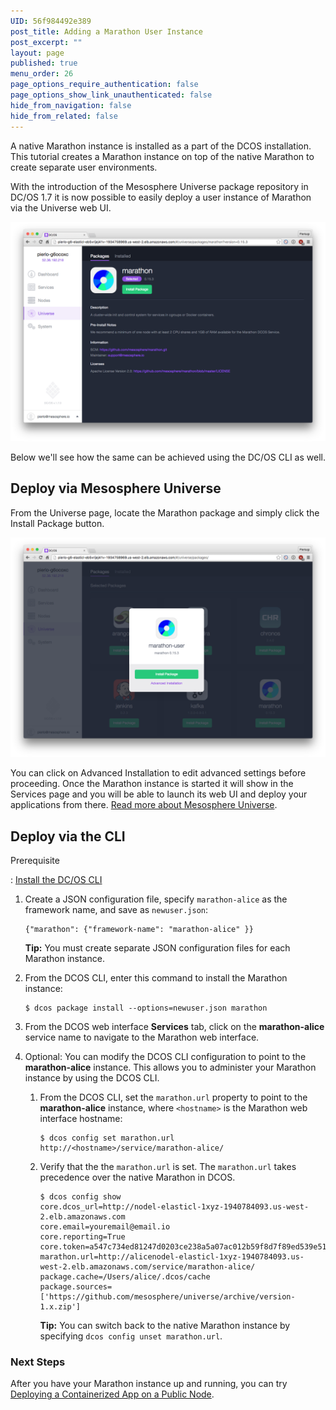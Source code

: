 ```yaml
---
UID: 56f984492e389
post_title: Adding a Marathon User Instance
post_excerpt: ""
layout: page
published: true
menu_order: 26
page_options_require_authentication: false
page_options_show_link_unauthenticated: false
hide_from_navigation: false
hide_from_related: false
---
```

A native Marathon instance is installed as a part of the DCOS installation. This tutorial creates a Marathon instance on top of the native Marathon to create separate user environments.

With the introduction of the Mesosphere Universe package repository in DC/OS 1.7 it is now possible to easily deploy a user instance of Marathon via the Universe web UI.

![Marathon in Universe](/assets/images/mom-screen-0.png)

Below we'll see how the same can be achieved using the DC/OS CLI as well.

## Deploy via Mesosphere Universe

From the Universe page, locate the Marathon package and simply click the Install Package button.

![Install Dialog](/assets/images/mom-screen-1.png)

You can click on Advanced Installation to edit advanced settings before proceeding. Once the Marathon instance is started it will show in the Services page and you will be able to launch its web UI and deploy your applications from there. [Read more about Mesosphere Universe](https://dcos.io).


## Deploy via the CLI

Prerequisite

:   [Install the DC/OS CLI][1]

1.  Create a JSON configuration file, specify `marathon-alice` as the framework name, and save as `newuser.json`:
    
        {"marathon": {"framework-name": "marathon-alice" }}
        
    
    **Tip:** You must create separate JSON configuration files for each Marathon instance.

2.  From the DCOS CLI, enter this command to install the Marathon instance:
    
        $ dcos package install --options=newuser.json marathon
        

3.  From the DCOS web interface **Services** tab, click on the **marathon-alice** service name to navigate to the Marathon web interface.

4.  Optional: You can modify the DCOS CLI configuration to point to the **marathon-alice** instance. This allows you to administer your Marathon instance by using the DCOS CLI.
    
    1.  From the DCOS CLI, set the `marathon.url` property to point to the **marathon-alice** instance, where `<hostname>` is the Marathon web interface hostname:
        
            $ dcos config set marathon.url http://<hostname>/service/marathon-alice/
            
    
    2.  Verify that the the `marathon.url` is set. The `marathon.url` takes precedence over the native Marathon in DCOS.
        
            $ dcos config show
            core.dcos_url=http://nodel-elasticl-1xyz-1940784093.us-west-2.elb.amazonaws.com
            core.email=youremail@email.io
            core.reporting=True
            core.token=a547c734ed81247d0203ce238a5a07ac012b59f8d7f89ed539e5110557548152
            marathon.url=http://alicenodel-elasticl-1xyz-1940784093.us-west-2.elb.amazonaws.com/service/marathon-alice/
            package.cache=/Users/alice/.dcos/cache
            package.sources=['https://github.com/mesosphere/universe/archive/version-1.x.zip']
            
        
        **Tip:** You can switch back to the native Marathon instance by specifying `dcos config unset marathon.url`.

### Next Steps

After you have your Marathon instance up and running, you can try [Deploying a Containerized App on a Public Node][2].

 [1]: /usage/cli/install/
 [2]: /usage/tutorials/containerized-app/